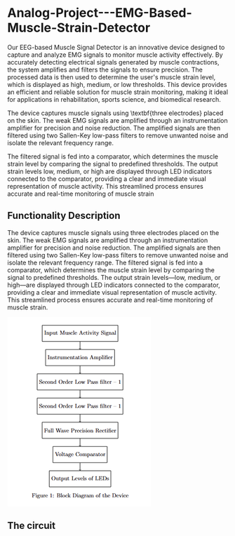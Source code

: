 # Analog-Project---EMG-Based-Muscle-Strain-Detector

Our EEG-based Muscle Signal Detector is an innovative device designed to capture and analyze EMG signals to monitor muscle activity effectively. By accurately detecting electrical signals generated by muscle contractions, the system amplifies and filters the signals to ensure precision. The processed data is then used to determine the user's muscle strain level, which is displayed as high, medium, or low thresholds. This device provides an efficient and reliable solution for muscle strain monitoring, making it ideal for applications in rehabilitation, sports science, and biomedical research.

The device captures muscle signals using \textbf{three electrodes} placed on the skin. The weak EMG signals are amplified through an instrumentation amplifier for precision and noise reduction. The amplified signals are then filtered using two Sallen-Key low-pass filters to remove unwanted noise and isolate the relevant frequency range.

The filtered signal is fed into a comparator, which determines the muscle strain level by comparing the signal to predefined thresholds. The output strain levels low, medium, or high are displayed through LED indicators connected to the comparator, providing a clear and immediate visual representation of muscle activity. This streamlined process ensures accurate and real-time monitoring of muscle strain

## Functionality Description

The device captures muscle signals using three electrodes placed on the skin. The weak EMG signals are amplified through an instrumentation amplifier for precision and noise reduction. The amplified signals are then filtered using two Sallen-Key low-pass filters to remove unwanted noise and isolate the relevant frequency range. The filtered signal is fed into a comparator, which determines the muscle strain level by comparing the signal to predefined thresholds. The output strain levels—low, medium, or high—are displayed through LED indicators connected to the comparator, providing a clear and immediate visual representation of muscle activity. This streamlined process ensures accurate and real-time monitoring of muscle strain.

![block_diagram](images/block_diagram.png)

## The circuit


